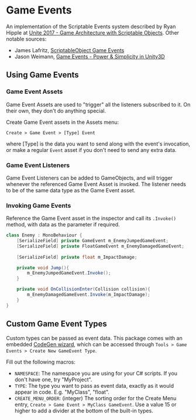 ﻿# Game Events

An implementation of the Scriptable Events system described by Ryan Hipple at [Unite 2017 - Game Architecture with Scriptable Objects](https://www.youtube.com/watch?v=raQ3iHhE_Kk).
Other notable sources:
- James Lafritz, [ScriptableObject Game Events](https://blog.devgenius.io/scriptableobject-game-events-1f3401bbde72)
- Jason Weimann, [Game Events - Power & Simplicity in Unity3D](https://www.youtube.com/watch?v=lgA8KirhLEU)

## Using Game Events
### Game Event Assets
Game Event Assets are used to "trigger" all the listeners subscribed to it. On their own, they don't do anything special.

Create Game Event assets in the Assets menu:
```
Create > Game Event > [Type] Event
```
where [Type] is the data you want to send along with the event's invocation, 
or make a regular `Event` asset if you don't need to send any extra data.

### Game Event Listeners
Game Event Listeners can be added to GameObjects, and will trigger whenever the referenced Game Event Asset is invoked.
The listener needs to be of the same data type as the Game Event asset.

### Invoking Game Events
Reference the Game Event asset in the inspector and call its `.Invoke()` method, with data as the parameter if required.

```csharp
class Enemy : MonoBehaviour {
    [SerializeField] private GameEvent m_EnemyJumpedGameEvent;          // Invoked without data
    [SerializeField] private FloatGameEvent m_EnemyDamagedGameEvent;    // Invoked with float data
    
    [SerializeField] private float m_ImpactDamage;

    private void Jump(){
        m_EnemyJumpedGameEvent.Invoke();
    }

    private void OnCollisionEnter(Collision collision){
        m_EnemyDamagedGameEvent.Invoke(m_ImpactDamage);
    }
}
```

## Custom Game Event Types

Custom types can be passed as event data.
This package comes with an embedded [CodeGen wizard](https://github.com/bazzas-personal-stuff/codegen), which can be accessed through `Tools > Game Events > Create New GameEvent Type`.

Fill out the following macros:
- `NAMESPACE`: The namespace you are using for your C# scripts. If you don't have one, try "MyProject".
- `TYPE`: The type you want to pass as event data, exactly as it would appear in code. E.g. "MyClass", "float".
- `CREATE_MENU_ORDER`: (integer) The sorting order for the Create Menu entry, `Create > Game Event > MyClass GameEvent`. Use a value 15 or higher to add a divider at the bottom of the built-in types.